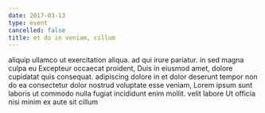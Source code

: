 ```yaml
---
date: 2017-03-13
type: event
cancelled: false
title: et do in veniam, cillum
---
```

aliquip ullamco ut exercitation aliqua. ad qui irure pariatur. in sed magna culpa eu Excepteur occaecat proident, Duis in eiusmod amet, dolore cupidatat quis consequat. adipiscing dolore in et dolor deserunt tempor non do ea consectetur dolor nostrud voluptate esse veniam, Lorem ipsum sunt laboris ut commodo nulla fugiat incididunt enim mollit. velit labore Ut officia nisi minim ex aute sit cillum